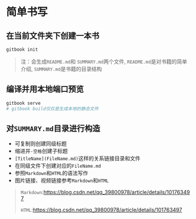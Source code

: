 # 简单书写
## 在当前文件夹下创建一本书
```bash
gitbook init
```

>注：会生成`README.md`和 `SUMMARY.md`两个文件, `README.md`是对书籍的简单介绍, `SUMMARY.md`是书籍的目录结构

## 编译并用本地端口预览

```bash
gitbook serve
# gitbook build仅仅是生成本地的静态文件
```

## 对`SUMMARY.md`目录进行构造

- 可复制则创建同级标题
- 缩进并`-空格`创建子标题
- `[TitleName](FileName.md)`这样的关系链接目录和文件
- 在同级文件下创建对应的`FileName.md`
- 参照`Markdown`和`HTML`的语法写作
- 图片链接、视频链接参考`Markdown`和`HTML`

> `Markdown`:https://blog.csdn.net/qq_39800978/article/details/101763497
>
> `HTML`:https://blog.csdn.net/qq_39800978/article/details/101763497